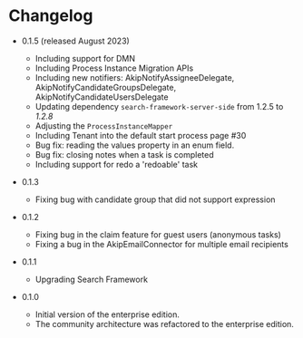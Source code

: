# Changelog

* 0.1.5 (released August 2023)
  * Including support for DMN
  * Including Process Instance Migration APIs
  * Including new notifiers: AkipNotifyAssigneeDelegate, AkipNotifyCandidateGroupsDelegate, AkipNotifyCandidateUsersDelegate
  * Updating dependency `search-framework-server-side` from 1.2.5 to *1.2.8*
  * Adjusting the `ProcessInstanceMapper`
  * Including Tenant into the default start process page #30
  * Bug fix: reading the values property in an enum field.
  * Bug fix: closing notes when a task is completed
  * Including support for redo a 'redoable' task

* 0.1.3
  * Fixing bug with candidate group that did not support expression


* 0.1.2
    * Fixing bug in the claim feature for guest users (anonymous tasks)
    * Fixing a bug in the AkipEmailConnector for multiple email recipients

* 0.1.1
    * Upgrading Search Framework

* 0.1.0
    * Initial version of the enterprise edition.
    * The community architecture was refactored to the enterprise edition.
